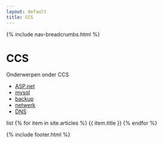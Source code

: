 ```yaml
---
layout: default
title: CCS
---
```


{% include nav-breadcrumbs.html %}


# CCS
Onderwerpen onder CCS
* [ASP.net](asp/)
* [mysql](mysql)
* [backup](backup/)
* [netwerk](netwerk/)
* [DNS](DNS/)



list
{% for item in site.articles %}
{{ item.title }}
{% endfor %}


{% include footer.html %}

